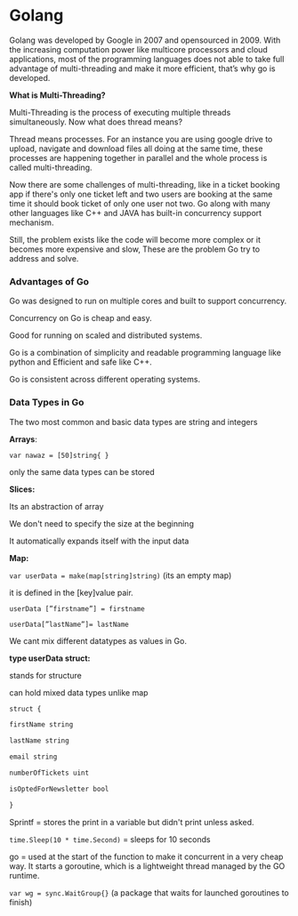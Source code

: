# Golang

Golang was developed by Google in 2007 and opensourced in 2009. With the increasing computation power like multicore processors and cloud applications, most of the programming languages does not able to take full advantage of multi-threading and make it more efficient, that’s why go is developed.

**What is Multi-Threading?**

Multi-Threading is the process of executing multiple threads simultaneously. Now what does thread means?

Thread means processes. For an instance you are using google drive to upload, navigate and download files all doing at the same time, these processes are happening together in parallel and the whole process is called multi-threading.

Now there are some challenges of multi-threading, like in a ticket booking app if there's only one ticket left and two users are booking at the same time it should book ticket of only one user not two. Go along with many other languages like C++ and JAVA has built-in concurrency support mechanism.

Still, the problem exists like the code will become more complex or it becomes more expensive and slow, These are the problem Go try to address and solve.

### Advantages of Go

Go was designed to run on multiple cores and built to support concurrency.

Concurrency on Go is cheap and easy.

Good for running on scaled and distributed systems.

Go is a combination of simplicity and readable programming language like python and Efficient and safe like C++.

Go is consistent across different operating systems.

### Data Types in Go

The two most common and basic data types are string and integers

**Arrays**:

`var nawaz = [50]string{ }`

only the same data types can be stored

**Slices:**

Its an abstraction of array

We don't need to specify the size at the beginning

It automatically expands itself with the input data

**Map:**

`var userData = make(map[string]string)` (its an empty map)

it is defined in the [key]value pair.

`userData [”firstname”] = firstname`

`userData[”lastName”]= lastName`

We cant mix different datatypes as values in Go.

**type userData struct:**

stands for structure

can hold mixed data types unlike map

```jsx
struct {
```

```jsx
firstName string
```

```jsx
lastName string
```

```jsx
email string
```

```jsx
numberOfTickets uint
```

```jsx
isOptedForNewsletter bool
```

```jsx
}
```

Sprintf = stores the print in a variable but didn't print unless asked.

`time.Sleep(10 * time.Second)` = sleeps for 10 seconds

go = used at the start of the function to make it concurrent in a very cheap way. It starts a goroutine, which is a lightweight thread managed by the GO runtime.

`var wg = sync.WaitGroup{}` (a package that waits for launched goroutines to finish)
